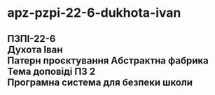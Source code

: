 # apz-pzpi-22-6-dukhota-ivan  
ПЗПІ-22-6  
Духота Іван  
Патерн проєктування Абстрактна фабрика  
Тема доповіді ПЗ 2  
Програмна система для безпеки школи
---
